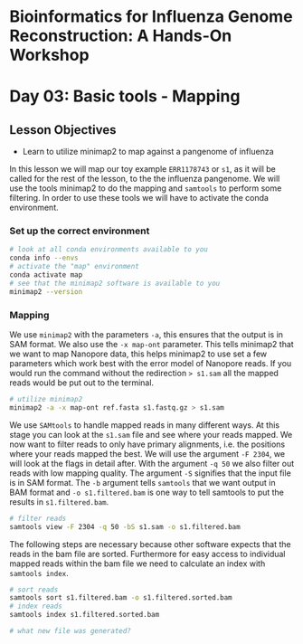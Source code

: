 # Bioinformatics for Influenza Genome Reconstruction: A Hands-On Workshop
# Day 03: Basic tools - Mapping

## Lesson Objectives
* Learn to utilize minimap2 to map against a pangenome of influenza

In this lesson we will map our toy example `ERR1178743` or `s1`, as it will be called for the rest of the lesson, to the the influenza pangenome. We will use the tools minimap2 to do the mapping and `samtools` to perform some filtering. In order to use these tools we will have to activate the conda environment.

### Set up the correct environment

```bash
# look at all conda environments available to you
conda info --envs
# activate the "map" environment
conda activate map
# see that the minimap2 software is available to you
minimap2 --version
``` 

### Mapping

We use `minimap2` with the parameters `-a`, this ensures that the output is in SAM format. We also use the `-x map-ont` parameter. This tells minimap2 that we want to map Nanopore data, this helps minimap2 to use set a few parameters which work best with the error model of Nanopore reads. If you would run the command without the redirection `> s1.sam` all the mapped reads would be put out to the terminal.
```bash
# utilize minimap2
minimap2 -a -x map-ont ref.fasta s1.fastq.gz > s1.sam
``` 

We use `SAMtools` to handle mapped reads in many different ways. At this stage you can look at the `s1.sam` file and see where your reads mapped. We now want to filter reads to only have primary alignments, i.e. the positions where your reads mapped the best. We will use the argument `-F 2304`, we will look at the flags in detail after. With the argument `-q 50` we also filter out reads with low mapping quality. The argument `-S` signifies that the input file is in SAM format. The `-b` argument tells `samtools` that we want output in BAM format and `-o s1.filtered.bam` is one way to tell samtools to put the results in `s1.filtered.bam`.

```bash
# filter reads
samtools view -F 2304 -q 50 -bS s1.sam -o s1.filtered.bam 
```

The following steps are necessary because other software expects that the reads in the bam file are sorted. Furthermore for easy access to individual mapped reads within the bam file we need to calculate an index with `samtools index`.

```bash
# sort reads
samtools sort s1.filtered.bam -o s1.filtered.sorted.bam
# index reads
samtools index s1.filtered.sorted.bam

# what new file was generated?
```



